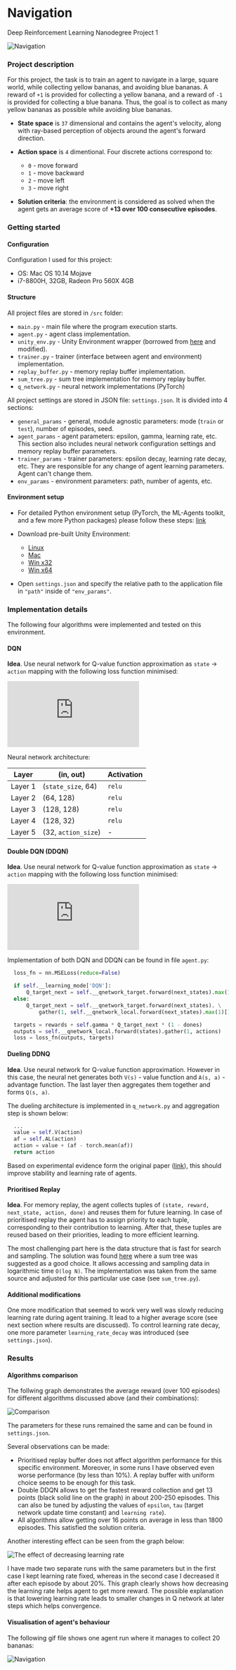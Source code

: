 # Navigation
Deep Reinforcement Learning Nanodegree Project 1

![Navigation](https://github.com/SIakovlev/Navigation/blob/master/results/navigation_short.gif)

### Project description

For this project, the task is to train an agent to navigate in a large, square world, while collecting yellow bananas, and avoiding blue bananas. A reward of `+1` is provided for collecting a yellow banana, and a reward of `-1` is provided for collecting a blue banana. Thus, the goal is to collect as many yellow bananas as possible while avoiding blue bananas.

- **State space** is `37` dimensional and contains the agent's velocity, along with ray-based perception of objects around the agent's forward direction. 

- **Action space** is `4` dimentional. Four discrete actions correspond to:
  - `0` - move forward
  - `1` - move backward
  - `2` - move left
  - `3` - move right

- **Solution criteria**: the environment is considered as solved when the agent gets an average score of **+13 over 100 consecutive episodes**.

### Getting started

#### Configuration

Configuration I used for this project:

- OS: Mac OS 10.14 Mojave
- i7-8800H, 32GB, Radeon Pro 560X 4GB

#### Structure

All project files are stored in `/src` folder:
- `main.py` - main file where the program execution starts.
- `agent.py` - agent class implementation.
- `unity_env.py` - Unity Environment wrapper (borrowed from [here](https://github.com/Unity-Technologies/ml-agents/blob/master/gym-unity/gym_unity/envs/unity_env.py) and modified).
- `trainer.py` - trainer (interface between agent and environment) implementation.
- `replay_buffer.py` - memory replay buffer implementation.
- `sum_tree.py` - sum tree implementation for memory replay buffer.
- `q_network.py` - neural network implementations (PyTorch)

All project settings are stored in JSON file: `settings.json`. It is divided into 4 sections: 
- `general_params` - general, module agnostic parameters: mode (`train` or `test`), number of episodes, seed.
- `agent_params` - agent parameters: epsilon, gamma, learning rate, etc. This section also includes neural network configuration settings and memory replay buffer parameters.
- `trainer_params` - trainer parameters: epsilon decay, learning rate decay, etc. They are responsible for any change of agent learning parameters. Agent can't change them.
- `env_params` - environment parameters: path, number of agents, etc.

#### Environment setup

- For detailed Python environment setup (PyTorch, the ML-Agents toolkit, and a few more Python packages) please follow these steps: [link](https://github.com/udacity/deep-reinforcement-learning#dependencies)

- Download pre-built Unity Environment:
  - [Linux](https://s3-us-west-1.amazonaws.com/udacity-drlnd/P1/Banana/Banana_Linux.zip)
  - [Mac](https://s3-us-west-1.amazonaws.com/udacity-drlnd/P1/Banana/Banana.app.zip)
  - [Win x32](https://s3-us-west-1.amazonaws.com/udacity-drlnd/P1/Banana/Banana_Windows_x86.zip)
  - [Win x64](https://s3-us-west-1.amazonaws.com/udacity-drlnd/P1/Banana/Banana_Windows_x86_64.zip)

 - Open `settings.json` and specify the relative path to the application file in `"path"` inside of `"env_params"`.

### Implementation details

The following four algorithms were implemented and tested on this environment.

#### DQN

**Idea**. Use neural network for Q-value function approximation as `state` -> `action` mapping with the following loss function minimised:

![equation](http://latex.codecogs.com/gif.latex?MSE%28r_%7Bt&plus;1%7D&plus;%5Cgamma%20%5Cmax_%7Ba%7DQ%5Et%28s_%7Bt&plus;1%7D%2C%20a%29-Q%28s_%7Bt%7D%2C%20a_%7Bt%7D%29%29)

Neural network architecture:

| Layer   | (in, out)          | Activation|
|---------|--------------------|-----------|
| Layer 1 | (`state_size`, 64) | `relu`|
| Layer 2 | (64, 128) | `relu` |
| Layer 3 | (128, 128)| `relu` |
| Layer 4 | (128, 32) | `relu` |
| Layer 5 | (32, `action_size`)| - |

#### Double DQN (DDQN)

**Idea**. Use neural network for Q-value function approximation as `state` -> `action` mapping with the following loss function minimised:

![equation](http://latex.codecogs.com/gif.latex?MSE%28r_%7Bt&plus;1%7D&plus;%5Cgamma%20Q%5Et%28s_%7Bt&plus;1%7D%2C%20%5Carg%5Cmax_%7Ba%7DQ%28s_%7Bt&plus;1%7D%2C%20a%29%29-Q%28s_%7Bt%7D%2C%20a_%7Bt%7D%29%29)

Implementation of both DQN and DDQN can be found in file `agent.py`:

```python
  loss_fn = nn.MSELoss(reduce=False)

  if self.__learning_mode['DQN']:
      Q_target_next = self.__qnetwork_target.forward(next_states).max(1)[0].unsqueeze(1).detach()
  else:
      Q_target_next = self.__qnetwork_target.forward(next_states). \
          gather(1, self.__qnetwork_local.forward(next_states).max(1)[1].unsqueeze(1)).detach()

  targets = rewards + self.gamma * Q_target_next * (1 - dones)
  outputs = self.__qnetwork_local.forward(states).gather(1, actions)
  loss = loss_fn(outputs, targets)
```

#### Dueling DDNQ

**Idea**. Use neural network for Q-value function approximation. However in this case, the neural net generates both `V(s)` - value function and `A(s, a)` - advantage function. The last layer then aggregates them together and forms `Q(s, a)`.

The dueling architecture is implemented in `q_network.py` and aggregation step is shown below: 

```python
  ...
  value = self.V(action)
  af = self.AL(action)
  action = value + (af - torch.mean(af))
  return action
```

Based on experimental evidence form the original paper ([link](https://arxiv.org/abs/1511.06581)), this should improve stability and learning rate of agents. 

#### Prioritised Replay

**Idea**. For memory replay, the agent collects tuples of `(state, reward, next_state, action, done)` and reuses them for future learning. In case of prioritised replay the agent has to assign priority to each tuple, corresponding to their contribution to learning. After that, these tuples are reused based on their priorities, leading to more efficient learning.

The most challenging part here is the data structure that is fast for search and sampling. The solution was found [here](https://jaromiru.com/2016/11/07/lets-make-a-dqn-double-learning-and-prioritized-experience-replay/) where a sum tree was suggested as a good choice. It allows accessing and sampling data in logarithmic time `O(log N)`. The implementation was taken from the same source and adjusted for this particular use case (see `sum_tree.py`).

#### Additional modifications

One more modification that seemed to work very well was slowly reducing learning rate during agent training. It lead to a higher average score (see next section where results are discussed). To control learning rate decay, one more parameter `learning_rate_decay` was introduced (see `settings.json`).

### Results

#### Algorithms comparison

The follwing graph demonstrates the average reward (over 100 episodes) for different algorithms discussed above (and their combinations):

![Comparison](https://github.com/SIakovlev/Navigation/blob/master/results/comparison.png)

The parameters for these runs remained the same and can be found in `settings.json`.

Several observations can be made:

- Prioritised replay buffer does not affect algorithm performance for this specific environment. Moreover, in some runs I have observed even worse performance (by less than 10%). A replay buffer with uniform choice seems to be enough for this task.
- Double DDQN allows to get the fastest reward collection and get 13 points (black solid line on the graph) in about 200-250 episodes. This can also be tuned by adjusting the values of `epsilon`, `tau` (target network update time constant) and `learning rate`).
- All algorithms allow getting over 16 points on average in less than 1800 episodes. This satisfied the solution criteria. 

Another interesting effect can be seen from the graph below:

![The effect of decreasing learning rate](https://github.com/SIakovlev/Navigation/blob/master/results/lr_decreasing_effect.png)

I have made two separate runs with the same parameters but in the first case I kept learning rate fixed, whereas in the second case I decreased it after each episode by about 20%. This graph clearly shows how decreasing the learning rate helps agent to get more reward. The possible explanation is that lowering learning rate leads to smaller changes in Q network at later steps which helps convergence.

#### Visualisation of agent's behaviour

The following gif file shows one agent run where it manages to collect 20 bananas:

![Navigation](https://github.com/SIakovlev/Navigation/blob/master/results/navigation.gif)
